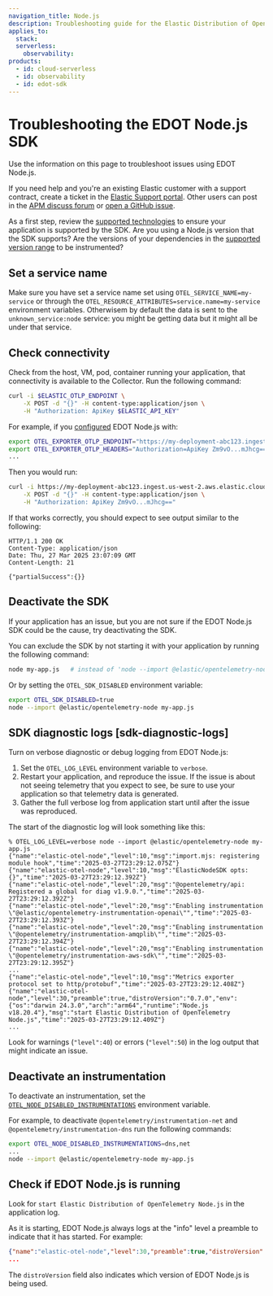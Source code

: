 ```yaml
---
navigation_title: Node.js
description: Troubleshooting guide for the Elastic Distribution of OpenTelemetry Node.js (EDOT Node.js).
applies_to:
  stack:
  serverless:
    observability:
products:
  - id: cloud-serverless
  - id: observability
  - id: edot-sdk
---
```


# Troubleshooting the EDOT Node.js SDK

Use the information on this page to troubleshoot issues using EDOT Node.js.

If you need help and you're an existing Elastic customer with a support contract, create a ticket in the [Elastic Support portal](https://support.elastic.co/customers/s/login/). Other users can post in the [APM discuss forum](https://discuss.elastic.co/c/apm) or [open a GitHub issue](https://github.com/elastic/elastic-otel-node/issues).

As a first step, review the [supported technologies](/reference/edot-sdks/nodejs/supported-technologies.md) to ensure your application is supported by the SDK. Are you using a Node.js version that the SDK supports? Are the versions of your dependencies in the [supported version range](/reference/edot-sdks/nodejs/supported-technologies.md#instrumentations) to be instrumented?

## Set a service name

Make sure you have set a service name set using `OTEL_SERVICE_NAME=my-service` or through the `OTEL_RESOURCE_ATTRIBUTES=service.name=my-service` environment variables. Otherwisem by default the data is sent to the `unknown_service:node` service: you might be getting data but it might all be under that service.

## Check connectivity

Check from the host, VM, pod, container running your application, that connectivity is available to the Collector. Run the following command:

```bash
curl -i $ELASTIC_OTLP_ENDPOINT \
    -X POST -d "{}" -H content-type:application/json \
    -H "Authorization: ApiKey $ELASTIC_API_KEY"
```

For example, if you [configured](/reference/edot-sdks//nodejs/configuration.md#basic-configuration) EDOT Node.js with:

```bash
export OTEL_EXPORTER_OTLP_ENDPOINT="https://my-deployment-abc123.ingest.us-west-2.aws.elastic.cloud"
export OTEL_EXPORTER_OTLP_HEADERS="Authorization=ApiKey Zm9vO...mJhcg=="
...
```

Then you would run:

```bash
curl -i https://my-deployment-abc123.ingest.us-west-2.aws.elastic.cloud \
    -X POST -d "{}" -H content-type:application/json \
    -H "Authorization: ApiKey Zm9vO...mJhcg=="
```

If that works correctly, you should expect to see output similar to the following:

```
HTTP/1.1 200 OK
Content-Type: application/json
Date: Thu, 27 Mar 2025 23:07:09 GMT
Content-Length: 21

{"partialSuccess":{}}
```


## Deactivate the SDK

If your application has an issue, but you are not sure if the EDOT Node.js SDK could be the cause, try deactivating the SDK.

You can exclude the SDK by not starting it with your application by running the following command:

```bash
node my-app.js   # instead of 'node --import @elastic/opentelemetry-node my-app.js'
```

Or by setting the `OTEL_SDK_DISABLED` environment variable:

```bash
export OTEL_SDK_DISABLED=true
node --import @elastic/opentelemetry-node my-app.js
```

## SDK diagnostic logs [sdk-diagnostic-logs]

Turn on verbose diagnostic or debug logging from EDOT Node.js:

1. Set the `OTEL_LOG_LEVEL` environment variable to `verbose`.
2. Restart your application, and reproduce the issue. If the issue is about not seeing telemetry that you expect to see, be sure to use your application so that telemetry data is generated.
3. Gather the full verbose log from application start until after the issue was reproduced.

The start of the diagnostic log will look something like this:

```
% OTEL_LOG_LEVEL=verbose node --import @elastic/opentelemetry-node my-app.js
{"name":"elastic-otel-node","level":10,"msg":"import.mjs: registering module hook","time":"2025-03-27T23:29:12.075Z"}
{"name":"elastic-otel-node","level":10,"msg":"ElasticNodeSDK opts: {}","time":"2025-03-27T23:29:12.392Z"}
{"name":"elastic-otel-node","level":20,"msg":"@opentelemetry/api: Registered a global for diag v1.9.0.","time":"2025-03-27T23:29:12.392Z"}
{"name":"elastic-otel-node","level":20,"msg":"Enabling instrumentation \"@elastic/opentelemetry-instrumentation-openai\"","time":"2025-03-27T23:29:12.393Z"}
{"name":"elastic-otel-node","level":20,"msg":"Enabling instrumentation \"@opentelemetry/instrumentation-amqplib\"","time":"2025-03-27T23:29:12.394Z"}
{"name":"elastic-otel-node","level":20,"msg":"Enabling instrumentation \"@opentelemetry/instrumentation-aws-sdk\"","time":"2025-03-27T23:29:12.395Z"}
...
{"name":"elastic-otel-node","level":10,"msg":"Metrics exporter protocol set to http/protobuf","time":"2025-03-27T23:29:12.408Z"}
{"name":"elastic-otel-node","level":30,"preamble":true,"distroVersion":"0.7.0","env":{"os":"darwin 24.3.0","arch":"arm64","runtime":"Node.js v18.20.4"},"msg":"start Elastic Distribution of OpenTelemetry Node.js","time":"2025-03-27T23:29:12.409Z"}
...
```

Look for warnings (`"level":40`) or errors (`"level":50`) in the log output that might indicate an issue.

## Deactivate an instrumentation

To deactivate an instrumentation, set the [`OTEL_NODE_DISABLED_INSTRUMENTATIONS`](/reference/edot-sdks/nodejs/configuration.md#otel_node_disabledenabled_instrumentations-details) environment variable.

For example, to deactivate `@opentelemetry/instrumentation-net` and `@opentelemetry/instrumentation-dns` run the following commands:

```bash
export OTEL_NODE_DISABLED_INSTRUMENTATIONS=dns,net
...
node --import @elastic/opentelemetry-node my-app.js
```

## Check if EDOT Node.js is running

Look for `start Elastic Distribution of OpenTelemetry Node.js` in the application log.

As it is starting, EDOT Node.js always logs at the "info" level a preamble to indicate that it has started. For example:

```json
{"name":"elastic-otel-node","level":30,"preamble":true,"distroVersion":"0.7.0","env":{"os":"darwin 24.3.0","arch":"arm64","runtime":"Node.js v18.20.4"},"msg":"start Elastic Distribution of OpenTelemetry Node.js","time":"2025-03-27T22:14:08.288Z"}
...
```

The `distroVersion` field also indicates which version of EDOT Node.js is being used.


